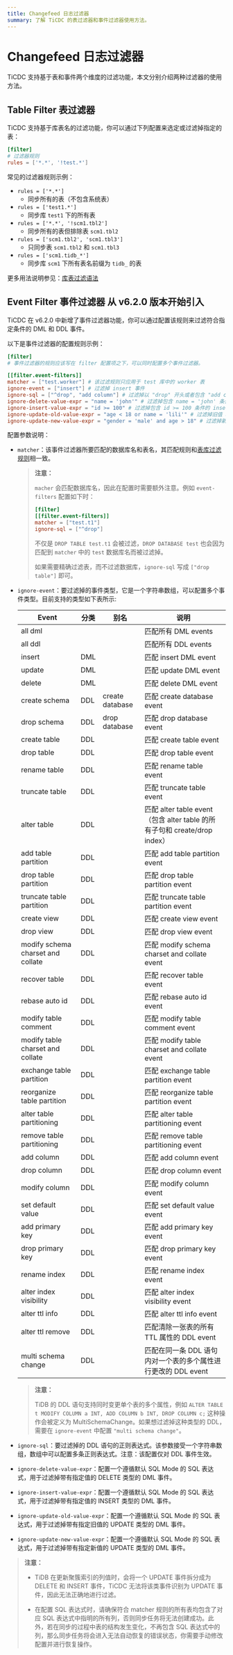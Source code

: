 ```yaml
---
title: Changefeed 日志过滤器
summary: 了解 TiCDC 的表过滤器和事件过滤器使用方法。
---
```


# Changefeed 日志过滤器

TiCDC 支持基于表和事件两个维度的过滤功能，本文分别介绍两种过滤器的使用方法。

## Table Filter 表过滤器

TiCDC 支持基于库表名的过滤功能，你可以通过下列配置来选定或过滤掉指定的表：

```toml
[filter]
# 过滤器规则
rules = ['*.*', '!test.*']
```

常见的过滤器规则示例：

- `rules = ['*.*']`
    - 同步所有的表（不包含系统表）
- `rules = ['test1.*']`
    - 同步库 `test1` 下的所有表
- `rules = ['*.*', '!scm1.tbl2']`
    - 同步所有的表但排除表 `scm1.tbl2`
- `rules = ['scm1.tbl2', 'scm1.tbl3']`
    - 只同步表 `scm1.tbl2` 和 `scm1.tbl3`
- `rules = ['scm1.tidb_*']`
    - 同步库 `scm1` 下所有表名前缀为 `tidb_` 的表

更多用法说明参见：[库表过滤语法](/table-filter.md#表库过滤语法)

## Event Filter 事件过滤器 <span class="version-mark">从 v6.2.0 版本开始引入</span>

TiCDC 在 v6.2.0 中新增了事件过滤器功能，你可以通过配置该规则来过滤符合指定条件的 DML 和 DDL 事件。

以下是事件过滤器的配置规则示例：

```toml
[filter]
# 事件过滤器的规则应该写在 filter 配置项之下，可以同时配置多个事件过滤器。

[[filter.event-filters]]
matcher = ["test.worker"] # 该过滤规则只应用于 test 库中的 worker 表
ignore-event = ["insert"] # 过滤掉 insert 事件
ignore-sql = ["^drop", "add column"] # 过滤掉以 "drop" 开头或者包含 "add column" 的 DDL
ignore-delete-value-expr = "name = 'john'" # 过滤掉包含 name = 'john' 条件的 delete DML
ignore-insert-value-expr = "id >= 100" # 过滤掉包含 id >= 100 条件的 insert DML
ignore-update-old-value-expr = "age < 18 or name = 'lili'" # 过滤掉旧值 age < 18 或 name = 'lili' 的 update DML
ignore-update-new-value-expr = "gender = 'male' and age > 18" # 过滤掉新值 gender = 'male' 且 age > 18 的 update DML
```

配置参数说明：

- `matcher`：该事件过滤器所要匹配的数据库名和表名，其匹配规则和[表库过滤规则](/table-filter.md#表库过滤语法)相一致。

  > **注意：**
  >
  > `macher` 会匹配数据库名，因此在配置时需要额外注意。例如 `event-filters` 配置如下时：
  > 
  > ```toml
  > [filter]
  > [[filter.event-filters]]
  > matcher = ["test.t1"]
  > ignore-sql = ["^drop"]
  > ```
  > 
  > 不仅是 `DROP TABLE test.t1` 会被过滤，`DROP DATABASE test` 也会因为匹配到 `matcher` 中的 `test` 数据库名而被过滤掉。
  >
  > 如果需要精确过滤表，而不过滤数据库，`ignore-sql` 写成 `["drop table"]` 即可。

- `ignore-event`：要过滤掉的事件类型，它是一个字符串数组，可以配置多个事件类型。目前支持的类型如下表所示:

    | Event           | 分类 | 别名 |说明                    |
    | --------------- | ---- | -|--------------------------|
    | all dml         |      | |匹配所有 DML events         |
    | all ddl         |      | |匹配所有 DDL events         |
    | insert          | DML  | |匹配 insert DML event      |
    | update          | DML  | |匹配 update DML event      |
    | delete          | DML  | |匹配 delete DML event      |
    | create schema   | DDL  | create database |匹配 create database event |
    | drop schema     | DDL  | drop database  |匹配 drop database event |
    | create table    | DDL  | |匹配 create table event    |
    | drop table      | DDL  | |匹配 drop table event      |
    | rename table    | DDL  | |匹配 rename table event    |
    | truncate table  | DDL  | |匹配 truncate table event  |
    | alter table     | DDL  | |匹配 alter table event（包含 alter table 的所有子句和 create/drop index）     |
    | add table partition    | DDL  | |匹配 add table partition event     |
    | drop table partition    | DDL  | |匹配 drop table partition event     |
    | truncate table partition    | DDL  | |匹配 truncate table partition event     |
    | create view     | DDL  | |匹配 create view event     |
    | drop view     | DDL  | |匹配 drop view event     |
    | modify schema charset and collate | DDL  | |匹配 modify schema charset and collate event     |
    | recover table   | DDL  | |匹配 recover table event    |
    | rebase auto id    | DDL  | |匹配 rebase auto id event    |
    | modify table comment | DDL  | |匹配 modify table comment event    |
    | modify table charset and collate | DDL  | |匹配 modify table charset and collate event    |
    | exchange table partition | DDL  | |匹配 exchange table partition event    |
    | reorganize table partition | DDL  | |匹配 reorganize table partition event    |
    | alter table partitioning | DDL  | |匹配 alter table partitioning event    |
    | remove table partitioning | DDL  | |匹配 remove table partitioning event    |
    | add column | DDL  | |匹配 add column event    |
    | drop column | DDL  | |匹配 drop column event    |
    | modify column | DDL  | |匹配 modify column event    |
    | set default value | DDL  | |匹配 set default value event    |
    | add primary key | DDL  | |匹配 add primary key event    |
    | drop primary key | DDL  | |匹配 drop primary key event    |
    | rename index | DDL  | |匹配 rename index event    |
    | alter index visibility | DDL  | |匹配 alter index visibility event    |
    | alter ttl info | DDL  | |匹配 alter ttl info event    |
    | alter ttl remove| DDL  | |匹配清除一张表的所有 TTL 属性的 DDL event    |
    | multi schema change | DDL  | |匹配在同一条 DDL 语句内对一个表的多个属性进行更改的 DDL event  |

    > **注意：**
    >
    > TiDB 的 DDL 语句支持同时变更单个表的多个属性，例如 `ALTER TABLE t MODIFY COLUMN a INT, ADD COLUMN b INT, DROP COLUMN c;` 这种操作会被定义为 MultiSchemaChange。如果想过滤掉这种类型的 DDL，需要在 `ignore-event` 中配置 `"multi schema change"`。

- `ignore-sql`：要过滤掉的 DDL 语句的正则表达式。该参数接受一个字符串数组，数组中可以配置多条正则表达式。注意：该配置仅对 DDL 事件生效。
- `ignore-delete-value-expr`：配置一个遵循默认 SQL Mode 的 SQL 表达式，用于过滤掉带有指定值的 DELETE 类型的 DML 事件。
- `ignore-insert-value-expr`：配置一个遵循默认 SQL Mode 的 SQL 表达式，用于过滤掉带有指定值的 INSERT 类型的 DML 事件。
- `ignore-update-old-value-expr`：配置一个遵循默认 SQL Mode 的 SQL 表达式，用于过滤掉带有指定旧值的 UPDATE 类型的 DML 事件。
- `ignore-update-new-value-expr`：配置一个遵循默认 SQL Mode 的 SQL 表达式，用于过滤掉带有指定新值的 UPDATE 类型的 DML 事件。

> **注意：**
>
> - TiDB 在更新聚簇索引的列值时，会将一个 UPDATE 事件拆分成为 DELETE 和 INSERT 事件，TiCDC 无法将该类事件识别为 UPDATE 事件，因此无法正确地进行过滤。
>
> - 在配置 SQL 表达式时，请确保符合 matcher 规则的所有表均包含了对应 SQL 表达式中指明的所有列，否则同步任务将无法创建成功。此外，若在同步的过程中表的结构发生变化，不再包含 SQL 表达式中的列，那么同步任务将会进入无法自动恢复的错误状态，你需要手动修改配置并进行恢复操作。
